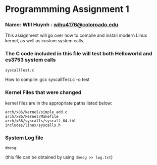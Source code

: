# Programmming Assignment 1

### Name: WIll Huynh : wihu4176@coloroado.edu

This assignment will go over how to compile and install modern Linux kernel, as well as custom system calls.

### The C code included in this file will test both Helloworld and cs3753 system calls 

```
syscallTest.c
```
How to compile: gcc syscallTest.c -o test

### Kernel Files that were changed

kernel files are in the appropriate paths listed below: 
```
arch/x86/kernel/simple_add.c
arch/x86/kernel/Makefile
arch/x86/syscalls/syscall_64.tbl
includes/linux/syscalls.h

```

### System Log file
```
dmesg
```
(this file can be obtained by using `dmesg >> log.txt`)
